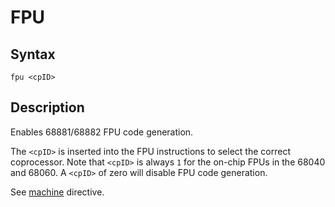 # FPU

## Syntax
```assembly
fpu <cpID>
```

## Description
Enables 68881/68882 FPU code generation. 

The `<cpID>` is inserted into the FPU instructions to select the correct coprocessor. 
Note that `<cpID>` is always `1` for the on-chip FPUs in the 68040 and 68060. 
A `<cpID>` of zero will disable FPU code generation.

See [machine](machine.md) directive.